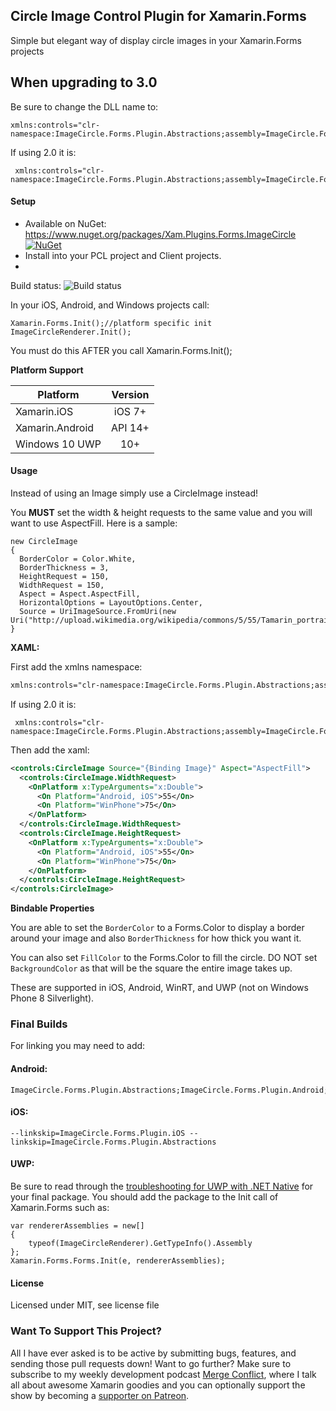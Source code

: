 ## Circle Image Control Plugin for Xamarin.Forms

Simple but elegant way of display circle images in your Xamarin.Forms projects

## When upgrading to 3.0
 Be sure to change the DLL name to:
 
 ```
 xmlns:controls="clr-namespace:ImageCircle.Forms.Plugin.Abstractions;assembly=ImageCircle.Forms.Plugin"
 ```
	
If using 2.0 it is:
	
```
 xmlns:controls="clr-namespace:ImageCircle.Forms.Plugin.Abstractions;assembly=ImageCircle.Forms.Plugin.Abstractions"
 ```

#### Setup
* Available on NuGet: https://www.nuget.org/packages/Xam.Plugins.Forms.ImageCircle [![NuGet](https://img.shields.io/nuget/v/Xam.Plugins.Forms.ImageCircle.svg?label=NuGet)](https://www.nuget.org/packages/Xam.Plugins.Forms.ImageCircle/)
* Install into your PCL project and Client projects.
* 
Build status: ![Build status](https://jamesmontemagno.visualstudio.com/_apis/public/build/definitions/6b79a378-ddd6-4e31-98ac-a12fcd68644c/16/badge)


In your iOS, Android, and Windows projects call:

```
Xamarin.Forms.Init();//platform specific init
ImageCircleRenderer.Init();
```

You must do this AFTER you call Xamarin.Forms.Init();

**Platform Support**

|Platform|Version|
| -------------------  | :------------------: |
|Xamarin.iOS|iOS 7+|
|Xamarin.Android|API 14+|
|Windows 10 UWP|10+|

#### Usage
Instead of using an Image simply use a CircleImage instead!

You **MUST** set the width & height requests to the same value and you will want to use AspectFill. Here is a sample:
```
new CircleImage
{
  BorderColor = Color.White,
  BorderThickness = 3,
  HeightRequest = 150,
  WidthRequest = 150,
  Aspect = Aspect.AspectFill,
  HorizontalOptions = LayoutOptions.Center,
  Source = UriImageSource.FromUri(new Uri("http://upload.wikimedia.org/wikipedia/commons/5/55/Tamarin_portrait.JPG"))
}
```

**XAML:**

First add the xmlns namespace:
```xml
xmlns:controls="clr-namespace:ImageCircle.Forms.Plugin.Abstractions;assembly=ImageCircle.Forms.Plugin"
```

If using 2.0 it is:
	
```
 xmlns:controls="clr-namespace:ImageCircle.Forms.Plugin.Abstractions;assembly=ImageCircle.Forms.Plugin.Abstractions"
 ```

Then add the xaml:

```xml
<controls:CircleImage Source="{Binding Image}" Aspect="AspectFill">
  <controls:CircleImage.WidthRequest>
    <OnPlatform x:TypeArguments="x:Double">
      <On Platform="Android, iOS">55</On>
      <On Platform="WinPhone">75</On>
    </OnPlatform>
  </controls:CircleImage.WidthRequest>
  <controls:CircleImage.HeightRequest>
    <OnPlatform x:TypeArguments="x:Double">
      <On Platform="Android, iOS">55</On>
      <On Platform="WinPhone">75</On>
    </OnPlatform>
  </controls:CircleImage.HeightRequest>
</controls:CircleImage>
```

**Bindable Properties**

You are able to set the ```BorderColor``` to a Forms.Color to display a border around your image and also ```BorderThickness``` for how thick you want it. 

You can also set ```FillColor``` to the Forms.Color to fill the circle. DO NOT set ```BackgroundColor``` as that will be the square the entire image takes up.

These are supported in iOS, Android, WinRT, and UWP (not on Windows Phone 8 Silverlight).

### Final Builds
For linking you may need to add:

#### Android:
```
ImageCircle.Forms.Plugin.Abstractions;ImageCircle.Forms.Plugin.Android;
```
#### iOS:
```
--linkskip=ImageCircle.Forms.Plugin.iOS --linkskip=ImageCircle.Forms.Plugin.Abstractions
```

#### UWP:
Be sure to read through the [troubleshooting for UWP with .NET Native](https://developer.xamarin.com/guides/xamarin-forms/platform-features/windows/installation/universal/#Troubleshooting) for your final package. You should add the package to the Init call of Xamarin.Forms such as:

```
var rendererAssemblies = new[]
{
    typeof(ImageCircleRenderer).GetTypeInfo().Assembly
};
Xamarin.Forms.Forms.Init(e, rendererAssemblies);

```


#### License
Licensed under MIT, see license file

### Want To Support This Project?
All I have ever asked is to be active by submitting bugs, features, and sending those pull requests down! Want to go further? Make sure to subscribe to my weekly development podcast [Merge Conflict](http://mergeconflict.fm), where I talk all about awesome Xamarin goodies and you can optionally support the show by becoming a [supporter on Patreon](https://www.patreon.com/mergeconflictfm).
